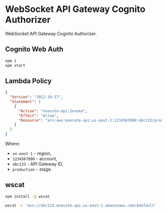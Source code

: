 # WebSocket API Gateway Cognito Authorizer

WebSocket API Gateway Cognito Authorizer.

## Cognito Web Auth

```sh
npm i
npm start
```

## Lambda Policy

```json
{
  "Version": "2012-10-17",
  "Statement": [
    {
      "Action": "execute-api:Invoke",
      "Effect": "Allow",
      "Resource": "arn:aws:execute-api:us-east-1:1234567890:abc123/production/*"
    }
  ]
}
```

Where:

* `us-east-1` - region,
* `1234567890` - account,
* `abc123` - API Gateway ID,
* `production` - stage.

## wscat

```sh
npm install -g wscat
```

```sh
wscat -c 'wss://abc123.execute-api.us-east-1.amazonaws.com/$default'
```
